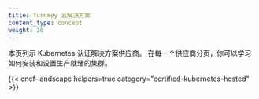 ```yaml
---
title: Turnkey 云解决方案
content_type: concept
weight: 30
---
```

<!-- 
---
title: Turnkey Cloud Solutions
content_type: concept
weight: 30
---
-->
<!-- overview -->

<!-- 
This page provides a list of Kubernetes certified solution providers. From each
provider page, you can learn how to install and set up production
ready clusters.
-->
本页列示 Kubernetes 认证解决方案供应商。
在每一个供应商分页，你可以学习如何安装和设置生产就绪的集群。

<!-- body -->

{{< cncf-landscape helpers=true category="certified-kubernetes-hosted" >}}
